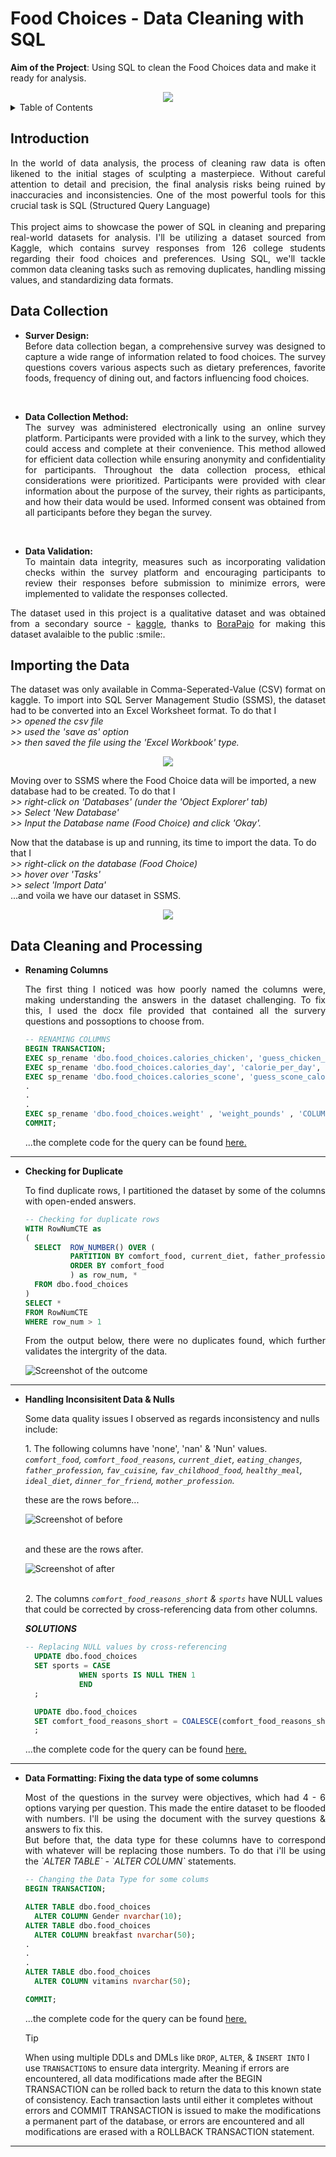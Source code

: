 # Food Choices - Data Cleaning with SQL
**Aim of the Project**: Using SQL to clean the Food Choices data and make it ready for analysis.
<br />
<div align="center">
  <a href="https://www.geotab.com/CMS-Media-production/Blog/NA/_2020/November/data-cleaning/blog_data_cleaning_hero_@2x.jpg">
    <img src="images/img00.jpg" >
  </a>
</div>

<!-- TABLE OF CONTENTS -->
<details>
  <summary>Table of Contents</summary>
  <ol>
    <li><a href="#introduction">Introduction</a></li>
    <li>
      <a href="#problem-statement">Problem Statement</a>
    </li>
    <li><a href="#skills-demonstrated">Skills Demonstrated</a></li>
    <li>
      <a href="#data-wrangling">Data Wrangling</a>
      <ul>
        <li><a href="#data-collection">Data Collection</a></li>
        <li><a href="#importing-the-data">Importing the Data</a></li>
        <li><a href="#data-cleaning-and-processing">Data Cleaning and Processing</a></li>
      </ul>
    </li>
    <li><a href="#contact-me">Contact Me</a></li>
  </ol>
</details>

## Introduction
<p align="justify">
  In the world of data analysis, the process of cleaning raw data is often likened to the initial stages of sculpting a masterpiece. Without careful attention to detail and precision,     the final analysis risks being ruined by inaccuracies and inconsistencies. One of the most powerful tools for this crucial task is SQL (Structured Query Language)
<br />
<br />
    This project aims to showcase the power of SQL in cleaning and preparing real-world datasets for analysis. I'll be utilizing a dataset sourced from Kaggle, which contains survey responses from 126 college students regarding their food choices and preferences. Using SQL, we'll tackle common data cleaning tasks such as removing duplicates, handling missing values, and standardizing data formats.
</p>

## Data Collection 
* <p align="justify"><b>Surver Design:</b><br />
  Before data collection began, a comprehensive survey was designed to capture a wide range of information related to food choices. The survey questions covers various aspects such as dietary preferences, favorite foods, frequency of dining out, and factors influencing food choices. </p><br />

* <p align="justify"><b>Data Collection Method:</b><br />
  The survey was administered electronically using an online survey platform. Participants were provided with a link to the survey, which they could access and complete at their convenience. This method allowed for efficient data collection while ensuring anonymity and confidentiality for participants. Throughout the data collection process, ethical considerations were prioritized. Participants were provided with clear information about the purpose of the survey, their rights as participants, and how their data would be used. Informed consent was obtained from all participants before they began the survey. </p><br />

* <p align="justify"><b>Data Validation:</b><br />
  To maintain data integrity, measures such as incorporating validation checks within the survey platform and encouraging  participants to review their responses before submission to minimize errors, were implemented to validate the responses collected.</p>


<p align="justify">
  The dataset used in this project is a qualitative dataset and was obtained from a secondary source - <a href="https://www.kaggle.com/datasets/borapajo/food-choices?select=food_coded.csv">kaggle</a>, thanks to <a href="https://www.kaggle.com/borapajo">BoraPajo</a> for making this dataset avalaible to the public :smile:.

## Importing the Data
  <p align="justify">
    The dataset was only available in Comma-Seperated-Value (CSV) format on kaggle. To import into SQL Server Management Studio (SSMS), the dataset had to be converted into an Excel Worksheet format. To do that I <br /><i> >> opened the csv file <br /> >> used the 'save as' option <br /> >> then saved the file using the 'Excel Workbook' type. </i>

  <div align="center">
    <a href="https://www.youtube.com/watch?v=S7SpFIg5iVM">        <img src="images/csv_to_worksheet.png" >
     </a>
  </div>

   Moving over to SSMS where the Food Choice data will be imported, a new database had to be created. To do that I <br /> <i>>> right-click on 'Databases' (under the 'Object Explorer' tab) <br /> >> Select 'New Database' <br /> >> Input the Database name (Food Choice) and click 'Okay'.</i>

  Now that the database is up and running, its time to import the data. To do that I <br /><i> >> right-click on the database (Food Choice) <br /> >> hover over 'Tasks' <br /> >> select 'Import Data' </i><br /> ...and voila we have our dataset in SSMS.
  </p>

  <div align="center">
    <a href="https://www.youtube.com/watch?v=S7SpFIg5iVM">
      <img src="images/data_successfully_imported.png" >
    </a>
  </div>


## Data Cleaning and Processing
* <b>Renaming Columns</b>
  <p align="justify">
    The first thing I noticed was how poorly named the columns were, making understanding the answers in the dataset challenging. To fix this, I used the docx file provided that contained all the survery questions and possoptions to choose from. 
  
  ```SQL
  -- RENAMING COLUMNS
  BEGIN TRANSACTION;
  EXEC sp_rename 'dbo.food_choices.calories_chicken', 'guess_chicken_calories', 'COLUMN';
  EXEC sp_rename 'dbo.food_choices.calories_day', 'calorie_per_day', 'COLUMN';
  EXEC sp_rename 'dbo.food_choices.calories_scone', 'guess_scone_calories', 'COLUMN';
  .
  .
  .
  EXEC sp_rename 'dbo.food_choices.weight' , 'weight_pounds' , 'COLUMN';
  COMMIT;
  ```
  ...the complete code for the query can be found [here.](SQL_Files/renaming_columns.sql) 
  </p>

---------------------------------------------------------------------
* <b>Checking for Duplicate</b>
  <p align="justify">
    To find duplicate rows, I partitioned the dataset by some of the columns with open-ended answers.
  </p>

  ```SQL
  -- Checking for duplicate rows
  WITH RowNumCTE as
  (
	SELECT	ROW_NUMBER() OVER (
			PARTITION BY comfort_food, current_diet, father_profession
			ORDER BY comfort_food
			) as row_num, *
	FROM dbo.food_choices
  )
  SELECT *
  FROM RowNumCTE
  WHERE row_num > 1
  ```
  <p align="justify">From the output below, there were no duplicates found, which further validates the intergrity of the data.</p>
  
  ![Screenshot of the outcome](images/checking_for_duplicates.png)
---------------------------------------------------------------------
* <b>Handling Inconsisitent Data & Nulls</b>
      <p>
      Some data quality issues I observed as regards inconsistency and nulls include:</p>
      <p>
      1. The following columns have 'none', 'nan' & 'Nun' values.<br />
      <i>`comfort_food`, `comfort_food_reasons`, `current_diet`, `eating_changes`, `father_profession`, `fav_cuisine`, `fav_childhood_food`, `healthy_meal`, `ideal_diet`, `dinner_for_friend`, `mother_profession`.</i></p>
      <p>these are the rows before...</p>
      ![Screenshot of before](images/null,nan,nun_before.png)
      <br />
      <br />
      <p>and these are the rows after.</p>
      ![Screenshot of after](images/null,nan,nun_after.png)
      <br />
      <br />
      <p>
      2. The columns <i>`comfort_food_reasons_short` & `sports`</i> have NULL values that could be corrected by cross-referencing data from other columns.
      </p>
    
    <i><b>SOLUTIONS</b></i>

    ```sql
    -- Replacing NULL values by cross-referencing
      UPDATE dbo.food_choices
      SET sports = CASE 
			    WHEN sports IS NULL THEN 1 
			    END
      ;

      UPDATE dbo.food_choices
      SET comfort_food_reasons_short = COALESCE(comfort_food_reasons_short, comfort_food_reasons_coded1)
      ;
    ```
  
    ...the complete code for the query can be found [here.](SQL_Files/fixinig_data_type.sql)

---------------------------------------------------------------------

* <b>Data Formatting: Fixing the data type of some columns</b>
    <p align="justify">
    Most of the questions in the survey were objectives, which had 4 - 6 options varying per question. This made the entire dataset to be flooded with numbers. I'll be using the  document with the survey questions & answers to fix this. 
    <br />
    But before that, the data type for these columns have to correspond with whatever will be replacing those numbers. To do that i'll be using the <i>`ALTER TABLE` - `ALTER COLUMN`</i> statements.
  </p>

    ```SQL
    -- Changing the Data Type for some colums
    BEGIN TRANSACTION;

    ALTER TABLE dbo.food_choices
      ALTER COLUMN Gender nvarchar(10);
    ALTER TABLE dbo.food_choices
      ALTER COLUMN breakfast nvarchar(50);
    .
    .
    .
    ALTER TABLE dbo.food_choices
      ALTER COLUMN vitamins nvarchar(50);
    
    COMMIT;
    ```
    ...the complete code for the query can be found [here.](SQL_Files/fixing_data_type.sql)

    > [!TIP]
    > When using multiple DDLs and DMLs like `DROP`, `ALTER`, & `INSERT INTO` I use `TRANSACTIONS` to ensure data intergrity. Meaning if errors are encountered, all data modifications made after the BEGIN TRANSACTION can be rolled back to return the data to this known state of consistency. Each transaction lasts until either it completes without errors and COMMIT TRANSACTION is issued to make the modifications a permanent part of the database, or errors are encountered and all modifications are erased with a ROLLBACK TRANSACTION statement.
  
---------------------------------------------------------------------


<!-- * Data Tranformation for some columns with inconsistent data

  Removing empty cells and Missing Data. -->
